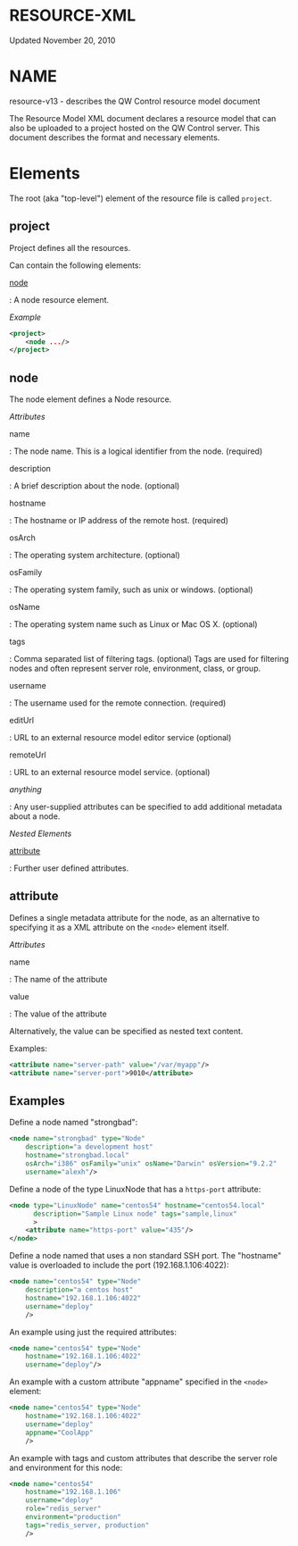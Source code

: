 # RESOURCE-XML

Updated November 20, 2010

# NAME

resource-v13 - describes the QW Control resource model document

The Resource Model XML document declares a resource model that can also be
uploaded to a project hosted on the QW Control server. This document describes the
format and necessary elements.

# Elements

The root (aka "top-level") element of the resource file is called `project`.

## project

Project defines all the resources.

Can contain the following elements:

[node](#node)

: A node resource element.

_Example_

```xml
<project>
    <node .../>
</project>
```

## node

The node element defines a Node resource.

_Attributes_

name

: The node name. This is a logical identifier from the node. (required)

description

: A brief description about the node. (optional)

hostname

: The hostname or IP address of the remote host. (required)

osArch

: The operating system architecture. (optional)

osFamily

: The operating system family, such as unix or windows. (optional)

osName

: The operating system name such as Linux or Mac OS X. (optional)

tags

: Comma separated list of filtering tags. (optional) Tags are used for filtering nodes and often represent server role, environment, class, or group.

username

: The username used for the remote connection. (required)

editUrl

: URL to an external resource model editor service (optional)

remoteUrl

: URL to an external resource model service. (optional)

_anything_

: Any user-supplied attributes can be specified to add additional metadata about a node.

_Nested Elements_

[attribute](#attribute)

: Further user defined attributes.

## attribute

Defines a single metadata attribute for the node, as an alternative to specifying it as a XML attribute on the `<node>` element itself.

_Attributes_

name

: The name of the attribute

value

: The value of the attribute

Alternatively, the value can be specified as nested text content.

Examples:

```xml
<attribute name="server-path" value="/var/myapp"/>
<attribute name="server-port">9010</attribute>
```

## Examples

Define a node named "strongbad":

```xml
<node name="strongbad" type="Node"
    description="a development host"
    hostname="strongbad.local"
    osArch="i386" osFamily="unix" osName="Darwin" osVersion="9.2.2"
    username="alexh"/>
```

Define a node of the type LinuxNode that has a `https-port` attribute:

```xml
<node type="LinuxNode" name="centos54" hostname="centos54.local"
      description="Sample Linux node" tags="sample,linux"
      >
    <attribute name="https-port" value="435"/>
</node>
```

Define a node named that uses a non standard SSH port. The "hostname"
value is overloaded to include the port (192.168.1.106:4022):

```xml
<node name="centos54" type="Node"
    description="a centos host"
    hostname="192.168.1.106:4022"
    username="deploy"
    />
```

An example using just the required attributes:

```xml
<node name="centos54" type="Node"
    hostname="192.168.1.106:4022"
    username="deploy"/>
```

An example with a custom attribute "appname" specified in the `<node>` element:

```xml
<node name="centos54" type="Node"
    hostname="192.168.1.106:4022"
    username="deploy"
    appname="CoolApp"
    />
```

An example with tags and custom attributes that describe the server role and environment for this node:

```xml
<node name="centos54"
    hostname="192.168.1.106"
    username="deploy"
    role="redis_server"
    environment="production"
    tags="redis_server, production"
    />
```

